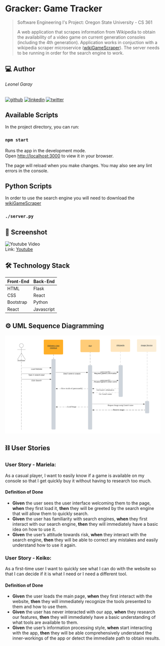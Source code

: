 
# Gracker: Game Tracker
> Software Engineering I's Project: Oregon State University - CS 361<p>
> A web application that scrapes information from Wikipedia to obtain the availability of a video game on current generation consoles (including the 4th generation). Application works in conjuction with a wikipedia scraper microservice ([wikiGameScraper](https://github.com/hellogaray/wikiGameScraper)). The server needs to be running in order for the search engine to work.

## 💻 Author
######  Leonel Garay
[![github](https://img.shields.io/badge/github-1d1d1d?style=for-the-badge&logo=github&logoColor=white)](https://www.github.com/HelloGaray)
[![linkedin](https://img.shields.io/badge/linkedin-0A66C2?style=for-the-badge&logo=linkedin&logoColor=white)](https://www.linkedin.com/in/hellogaray/)
[![twitter](https://img.shields.io/badge/twitter-1DA1F2?style=for-the-badge&logo=twitter&logoColor=white)](https://twitter.com/hellogaray)

## Available Scripts

In the project directory, you can run:

### `npm start`

Runs the app in the development mode.\
Open [http://localhost:3000](http://localhost:3000) to view it in your browser.

The page will reload when you make changes. You may also see any lint errors in the console.

## Python Scripts
In order to use the search engine you will need to download the [wikiGameScraper](https://github.com/hellogaray/wikiGameScraper)
### `./server.py`


## 📸 Screenshot
![Youtube Video](https://i.giphy.com/media/nGSJWWchYoTBEolq0o/giphy.webp)\
Link: [Youtube](https://www.youtube.com/watch?v=GvbbOZApiWY)
  
## 🛠 Technology Stack
| Front-End     | Back-End      |
| ------------- | ------------- |
| HTML          | Flask         |
| CSS           | React         |
| Bootstrap     | Python        |
| React         | Javascript    |
 

## ⚙️ UML Sequence Diagramming
<img src='https://raw.githubusercontent.com/hellogaray/game-tracker/master/src/images/UML%20Sequence%20Diagramming%20-%20End%20User%20to%20Image%20Service.png?token=GHSAT0AAAAAABRXYXQ5IHTX57SR3TB6IUPSYRLLDAQ' width='700'>

## ⛓ User Stories
### User Story - Mariela:
As a casual player, I want to easily know if a game is available on my console so that I get quickly buy it without having to research too much.
#### Definition of Done
- **Given** the user sees the user interface welcoming them to the page, **when** they first load  it, **then** they will be greeted by the search engine that will allow them to quickly search.
- **Given** the user has familiarity with search engines, **when** they first interact with our search engine, **then**  they will immediately have a basic idea on how to use it.
- **Given** the user’s attitude towards risk, **when** they interact with the search engine, **then** they will be able to correct any mistakes and easily understand how to use it again.

### User Story - Keiko:
As a first-time user I want to quickly see what I can do with the website so that I can decide if it is what I need or I need a different tool.
#### Definition of Done
- **Given** the user loads the main page, **when** they first interact with the website, **then** they will immediately recognize the tools presented to them and how to use them.
- **Given** the user has never interacted with our app, **when** they research our features, **then**  they will immediately have a basic understanding of what tools are available to them.
- **Given** the user’s information processing style, **when** start interacting with the app, **then** they will be able comprehensively understand the inner-workings of the app or detect the immediate path to obtain results.
